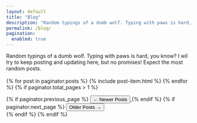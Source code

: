 ```yaml
---
layout: default
title: "Blog"
description: "Random typings of a dumb wolf. Typing with paws is hard, you know?"
permalink: /blog/
pagination:
  enabled: true
---
```

Random typings of a dumb wolf. Typing with paws is hard, you know? I wil try to keep posting and updating here, but no promises! Expect the most random posts.<br><br>
{% for post in paginator.posts %}
    {% include post-item.html %}
{% endfor %}
{% if paginator.total_pages > 1 %}
  <div class="navigation">
  {% if paginator.previous_page %}
  <a href="{{ paginator.previous_page_path | prepend: site.baseurl }}">
    <button>&larr; Newer Posts</button>
  </a>
  {% endif %}
  {% if paginator.next_page %}
  <a href="{{ paginator.next_page_path | prepend: site.baseurl }}">
    <button>Older Posts	&rarr;</button>
  </a>
  </div>
  {% endif %}
{% endif %}